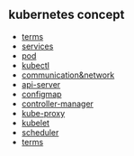 <!-- @import "[TOC]" {cmd="toc" depthFrom=1 depthTo=6 orderedList=false} -->

<!-- code_chunk_output -->

## kubernetes concept

* [terms](Kubernetes/concept/terms.md)
* [services](Kubernetes/concept/services.md)
* [pod](Kubernetes/concept/pod.md)
* [kubectl](Kubernetes/concept/kubectl.md)
* [communication&network](Kubernetes/concept/communication&network.md)
* [api-server](Kubernetes/concept/api-server.md)
* [configmap](Kubernetes/concept/configmap.md)
* [controller-manager](Kubernetes/concept/controller-manager.md)
* [kube-proxy](Kubernetes/concept/kube-proxy.md)
* [kubelet](Kubernetes/concept/kubelet.md)
* [scheduler](Kubernetes/concept/scheduler.md)
* [terms](Kubernetes/concept/terms.md)